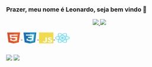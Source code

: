 ### Prazer, meu nome é Leonardo, seja bem vindo 👋

<div align="center">
  <a href="https://github.com/Leeobarreiro">
  <img width="10%" src="https://github-readme-stats.vercel.app/api?username=Leeobarreiro&show_icons=true&theme=radical&include_all_commits=true&count_private=true"/>
  <img width="10%" src="https://github-readme-stats.vercel.app/api/top-langs/?username=Leeobarreiro&layout=compact&langs_count=7&theme=radical"/>
</div>
  
  <div style="display: inline_block"><br>
  <img align="center" alt="Rafa-HTML" height="30" width="40" src="https://raw.githubusercontent.com/devicons/devicon/master/icons/html5/html5-original.svg">
  <img align="center" alt="Rafa-CSS" height="30" width="40" src="https://raw.githubusercontent.com/devicons/devicon/master/icons/css3/css3-original.svg">
  <img align="center" alt="Rafa-Js" height="30" width="40" src="https://raw.githubusercontent.com/devicons/devicon/master/icons/javascript/javascript-plain.svg">
  <img align="center" alt="Rafa-React" height="30" width="40" src="https://raw.githubusercontent.com/devicons/devicon/master/icons/react/react-original.svg">
 </div>
  
  ##
    
  <div> 
   <a href="https://instagram.com/Leobarreiro" target="_blank"><img src="https://img.shields.io/badge/-Instagram-%23E4405F?style=for-the-badge&logo=instagram&logoColor=white" target="_blank"></a>
   <a href="https://www.linkedin.com/in/leonardo-barreiro-b953bb150" target="_blank"><img src="https://img.shields.io/badge/-LinkedIn-%230077B5?style=for-the-badge&logo=linkedin&logoColor=white" target="_blank"></a> 
  </div>
